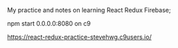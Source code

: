 My practice and notes on learning React Redux Firebase;

npm start 0.0.0.0:8080 on c9

https://react-redux-practice-stevehwg.c9users.io/